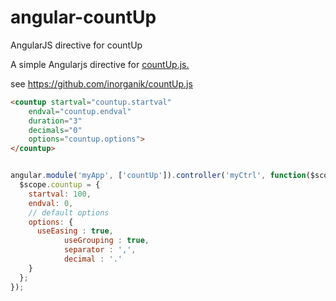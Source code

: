 angular-countUp
===============

AngularJS directive for countUp

A simple Angularjs directive for <a href="https://github.com/inorganik/countUp.js" target="_blank">countUp.js.</a>

see https://github.com/inorganik/countUp.js

```html
<countup startval="countup.startval"
	endval="countup.endval"
	duration="3"
	decimals="0"
	options="countup.options">
</countup>
```

```javascript

angular.module('myApp', ['countUp']).controller('myCtrl', function($scope) {
  $scope.countup = {
    startval: 100,
    endval: 0,
    // default options
    options: {
      useEasing : true, 
			useGrouping : true, 
			separator : ',', 
			decimal : '.' 
    }
  };
});

```
